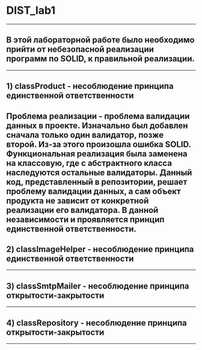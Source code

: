 # DIST_lab1
---
## В этой лабораторной работе было необходимо прийти от небезопасной реализации программ по SOLID, к правильной реализации.
---
## **1) classProduct - несоблюдение принципа единственной ответственности**
Проблема реализации - проблема валидации данных в проекте.
Изначально был добавлен сначала только один валидатор, позже второй. Из-за этого произошла ошибка SOLID.
Функциональная реализация была заменена на классовую, где с абстрактного класса наследуются остальные валидаторы.
Данный код, представленный в репозитории, решает проблему валидации данных, а сам объект продукта не зависит от конкретной реализации его валидатора. В данной независимости и проявляется принцип единственной ответственности.
---
## 2) classImageHelper - несоблюдение принципа единственной ответственности
---
## 3) classSmtpMailer - несоблюдение принципа открытости-закрытости
---
## 4) classRepository - несоблюдение принципа открытости-закрытости
---
